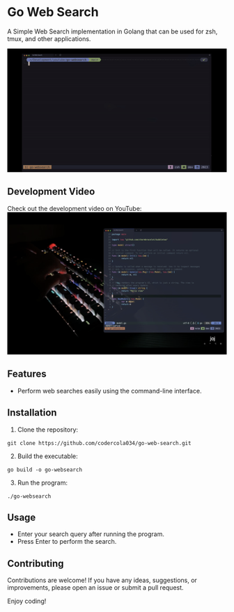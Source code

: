# Go Web Search

A Simple Web Search implementation in Golang that can be used for zsh, tmux, and other applications.

![In-use Animation](https://github.com/codercola034/go-web-search/blob/main/demo.gif?raw=true "In-use Animation")

## Development Video

Check out the development video on YouTube: [![YouTube thumbnail](https://github.com/codercola034/go-web-search/blob/main/thumb.png)](https://youtu.be/uDPqww3QEEk)

## Features

- Perform web searches easily using the command-line interface.

## Installation

1. Clone the repository:

```
git clone https://github.com/codercola034/go-web-search.git
```

2. Build the executable:

```
go build -o go-websearch
```

3. Run the program:

```
./go-websearch
```

## Usage

- Enter your search query after running the program.
- Press Enter to perform the search.

## Contributing

Contributions are welcome! If you have any ideas, suggestions, or improvements, please open an issue or submit a pull request.

Enjoy coding!
